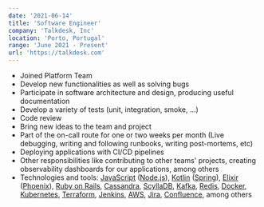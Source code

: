 ```yaml
---
date: '2021-06-14'
title: 'Software Engineer'
company: 'Talkdesk, Inc'
location: 'Porto, Portugal'
range: 'June 2021 - Present'
url: 'https://talkdesk.com'
---
```


- Joined Platform Team
- Develop new functionalities as well as solving bugs
- Participate in software architecture and design, producing useful documentation
- Develop a variety of tests (unit, integration, smoke, ...)
- Code review
- Bring new ideas to the team and project
- Part of the on-call route for one or two weeks per month (Live debugging, writing and following runbooks, writing post-mortems, etc)
- Deploying applications with CI/CD pipelines
- Other responsibilities like contributing to other teams' projects, creating observability dashboards for our applications, among others
- Technologies and tools: [JavaScript](https://www.javascript.com/) ([Node.js](https://nodejs.org/)), [Kotlin](https://kotlinlang.org) ([Spring](https://spring.io/)), [Elixir](https://elixir-lang.org/) ([Phoenix](https://www.phoenixframework.org/)), [Ruby on Rails](https://rubyonrails.org/), [Cassandra](https://cassandra.apache.org/_/index.html), [ScyllaDB](https://www.scylladb.com/), [Kafka](https://kafka.apache.org/), [Redis](https://redis.io/), [Docker](https://www.docker.com/), [Kubernetes](https://kubernetes.io/), [Terraform](https://www.terraform.io/), [Jenkins](https://www.jenkins.io/), [AWS](https://aws.amazon.com/), [Jira](https://www.atlassian.com/software/jira), [Confluence](https://www.atlassian.com/software/confluence), among others
